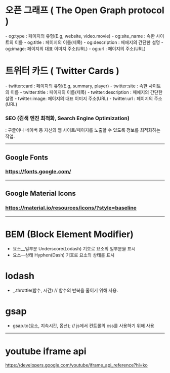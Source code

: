 # 오픈 그래프 ( The Open Graph protocol )
<meta property="og:type" content="website" />
<meta property="og:site_name" content="Starbucks" />
<meta property="og:title" content="Starbucks Coffee Korea" />
<meta property="og:description" content="스타벅스는 세계에서 가장 큰 다국적 커피 전문점으로, 64개국에서 총 23,187개의 매점을 운영하고 있습니다." />
<meta property="og:image" content="./images/starbucks_seo.jpg" />
<meta property="og:url" content="https://starbucks.co.kr" />
- og:type : 페이지의 유형(E.g, website, video.movie)
- og:site_name : 속한 사이트의 이름
- og:title : 페이지의 이름(제목)
- og:description : 페에지의 간단한 설명
- og:image: 페이지의 대표 이미지 주소(URL)
- og:url : 페이지의 주소(URL)

<br>

# 트위터 카드 ( Twitter Cards )
<meta property="twitter:card" content="summary" />
<meta property="twitter:site" content="Starbucks" />
<meta property="twitter:title" content="Starbucks Coffee Korea" />
<meta property="twitter:description" content="스타벅스는 세계에서 가장 큰 다국적 커피 전문점으로, 64개국에서 총 23,187개의 매점을 운영하고 있습니다." />
<meta property="twitter:image" content="./images/starbucks_seo.jpg" />
<meta property="twitter:url" content="https://starbucks.co.kr" />
- twitter:card : 페이지의 유형(E.g, summary, player)
- twitter:site : 속한 사이트의 이름
- twitter:title : 페이지의 이름(제목)
- twitter:description : 페에지의 간단한 설명
- twitter:image: 페이지의 대표 이미지 주소(URL)
- twitter:url : 페이지의 주소(URL)

### SEO (검색 엔진 최적화, Search Engine Optimization)
: 구글이나 네이버 등 자신의 웹 사이트/페이지를 노출할 수 있도록 정보를 최적화하는 작업.


---------------------

## Google Fonts

### https://fonts.google.com/

<link rel="preconnect" href="https://fonts.gstatic.com">
<link href="https://fonts.googleapis.com/css2?family=Nanum+Gothic:wght@400;700&display=swap" rel="stylesheet">

----------------------

## Google Material Icons

### https://material.io/resources/icons/?style=baseline
<link rel="stylesheet" href="https://fonts.googleapis.com/icon?family=Material+Icons">

-----------------------

# BEM (Block Element Modifier)
- 요소__일부분 Underscore(Lodash) 기호로 요소의 일부분을 표시
- 요소--상태 Hyphen(Dash) 기호로 요소의 상태를 표시

# lodash
<script src="https://cdnjs.cloudflare.com/ajax/libs/lodash.js/4.17.21/lodash.min.js" integrity="sha512-WFN04846sdKMIP5LKNphMaWzU7YpMyCU245etK3g/2ARYbPK9Ub18eG+ljU96qKRCWh+quCY7yefSmlkQw1ANQ==" crossorigin="anonymous"></script>
- _.throttle(함수, 시간) // 함수의 반복을 줄이기 위해 사용.

# gsap
<script src="https://cdnjs.cloudflare.com/ajax/libs/gsap/3.6.0/gsap.min.js" integrity="sha512-1dalHDkG9EtcOmCnoCjiwQ/HEB5SDNqw8d4G2MKoNwjiwMNeBAkudsBCmSlMnXdsH8Bm0mOd3tl/6nL5y0bMaQ==" crossorigin="anonymous"></script>
- gsap.to(요소, 지속시간, 옵션); // js에서 컨트롤의 css를 사용하기 위해 사용

-----------------------------

# youtube iframe api
https://developers.google.com/youtube/iframe_api_reference?hl=ko

